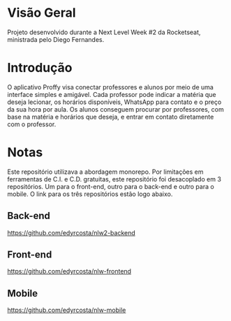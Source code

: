 # Visão Geral

Projeto desenvolvido durante a Next Level Week #2 da Rocketseat, ministrada pelo Diego Fernandes.

# Introdução

O aplicativo Proffy visa conectar professores e alunos por meio de uma interface simples e amigável. Cada professor pode indicar a matéria que deseja lecionar, os horários disponíveis, WhatsApp para contato e o preço da sua hora por aula. Os alunos conseguem procurar por professores, com base na matéria e horários que deseja, e entrar em contato diretamente com o professor.

# Notas

Este repositório utilizava a abordagem monorepo. Por limitações em ferramentas de C.I. e C.D. gratuitas, este repositório foi desacoplado em 3 repositórios. Um para o front-end, outro para o back-end e outro para o mobile. O link para os três repositórios estão logo abaixo.

## Back-end

https://github.com/edyrcosta/nlw2-backend

## Front-end

https://github.com/edyrcosta/nlw-frontend

## Mobile

https://github.com/edyrcosta/nlw-mobile
